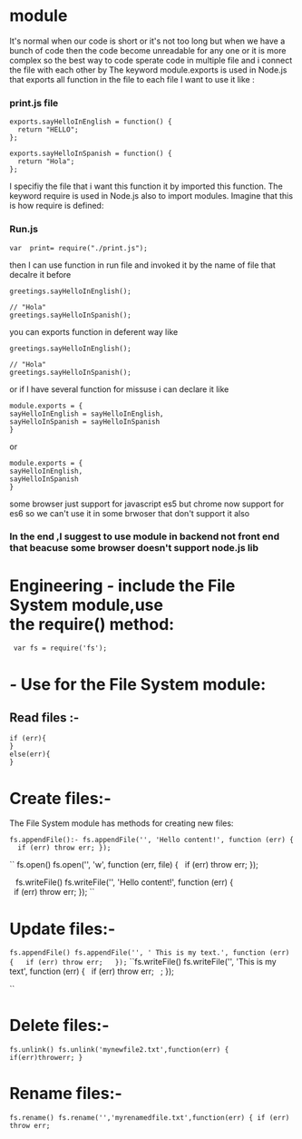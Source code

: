 # module

It's normal when our code is short or it's not too long but when we have a bunch of code then the code become unreadable for any one or it is more complex so the best way to code sperate code in multiple file and i connect the file with each other by The keyword module.exports is used in Node.js that exports all function in the file to each file I want to  use it like :
### print.js file
```
exports.sayHelloInEnglish = function() {
  return "HELLO";
};

exports.sayHelloInSpanish = function() {
  return "Hola";
};
```

I specifiy the file that i want this function it by imported this function.
The keyword require is used in Node.js  also to import modules. Imagine that this is how require is defined:
### Run.js
```
var  print= require("./print.js");
```
then I can use function in run file and invoked it by the name of file that decalre it before
```
greetings.sayHelloInEnglish();

// "Hola"
greetings.sayHelloInSpanish();
````
you can exports function in deferent way
like
```
greetings.sayHelloInEnglish();

// "Hola"
greetings.sayHelloInSpanish();
```
or if I have several function for missuse i can declare it  like
```
module.exports = {
sayHelloInEnglish = sayHelloInEnglish,
sayHelloInSpanish = sayHelloInSpanish
}
```
or
```
module.exports = {
sayHelloInEnglish,
sayHelloInSpanish
}
```
some browser just support for javascript es5
but chrome now support for es6
so we can't use it in some brwoser that don't support it also
### In the end ,I suggest to  use module in backend not front end that  beacuse some browser doesn't support node.js lib

# Engineering *-*  include the File System module,use the require() method:
`` var fs = require('fs');``

# *-* Use for the File System module:
## Read files :-
``` fs.readFile('',function(err, data) {
if (err){
}
else(err){
}
```
# Create files:-
The File System module has methods for creating new files:

`` fs.appendFile():-
fs.appendFile('', 'Hello content!', function (err) {
  if (err) throw err;
});
``

`` fs.open()
fs.open('', 'w', function (err, file) {
  if (err) throw err;
});

``
`` fs.writeFile()
fs.writeFile('', 'Hello content!', function (err) {
  if (err) throw err;
});
``

# Update files:-

`` fs.appendFile()
fs.appendFile('', ' This is my text.', function (err) {
  if (err) throw err;
 
});
``
``fs.writeFile()
fs.writeFile('', 'This is my text', function (err) {
  if (err) throw err;
  ;
});

``
# Delete files:-
`` fs.unlink()
fs.unlink('mynewfile2.txt',function(err) {
if(err)throwerr;
}
``

# Rename files:-
`` fs.rename()
fs.rename('','myrenamedfile.txt',function(err) {
  if (err) throw err;
``


















